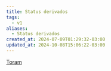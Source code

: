 ```yaml
---
title: Status derivados
tags:
  - v1
aliases:
  - Status derivados
created_at: 2024-07-09T01:29:32-03:00
updated_at: 2024-10-08T15:06:22-03:00
---
```


[Toram](../26/Toram.md)